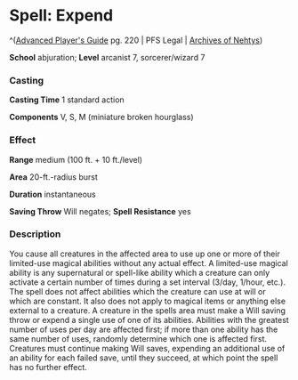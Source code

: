 # Spell: Expend

^([Advanced Player's Guide][ss-expend] pg. 220 | PFS Legal | [Archives of Nehtys][sn-expend])

**School** abjuration; **Level** arcanist 7, sorcerer/wizard 7

### Casting

**Casting Time** 1 standard action

**Components** V, S, M (miniature broken hourglass)

### Effect

**Range** medium (100 ft. + 10 ft./level)

**Area** 20-ft.-radius burst

**Duration** instantaneous

**Saving Throw** Will negates; **Spell Resistance** yes

### Description

You cause all creatures in the affected area to use up one or more of their limited-use magical abilities without any actual effect. A limited-use magical ability is any supernatural or spell-like ability which a creature can only activate a certain number of times during a set interval (3/day, 1/hour, etc.). The spell does not affect abilities which the creature can use at will or which are constant. It also does not apply to magical items or anything else external to a creature. A creature in the spells area must make a Will saving throw or expend a single use of one of its abilities. Abilities with the greatest number of uses per day are affected first; if more than one ability has the same number of uses, randomly determine which one is affected first. Creatures must continue making Will saves, expending an additional use of an ability for each failed save, until they succeed, at which point the spell has no further effect.

[ss-expend]: http://paizo.com/pathfinderRPG/v57
[sn-expend]: http://www.archivesofnethys.com/SpellDisplay.aspx?ItemName=Expend